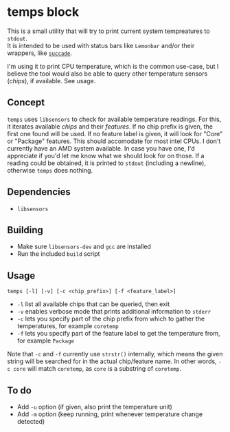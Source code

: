 # temps block

This is a small utility that will try to print current system tempreatures to `stdout`.  
It is intended to be used with status bars like `Lemonbar` and/or their wrappers, like [`succade`](https://github.com/domsson/succade).

I'm using it to print CPU temperature, which is the common use-case, but I believe the tool 
would also be able to query other temperature sensors (_chips_), if available. See usage.

## Concept 

`temps` uses `libsensors` to check for available temperature readings. 
For this, it iterates available _chips_ and their _features_.
If no chip prefix is given, the first one found will be used.
If no feature label is given, it will look for "Core" or "Package" features. 
This should accomodate for most intel CPUs. I don't currently have an AMD system available. 
In case you have one, I'd appreciate if you'd let me know what we should look for on those.
If a reading could be obtained, it is printed to `stdout` (including a newline), 
otherwise `temps` does nothing.

## Dependencies

- `libsensors`

## Building

- Make sure `libsensors-dev` and `gcc` are installed
- Run the included `build` script

## Usage

    temps [-l] [-v] [-c <chip_prefix>] [-f <feature_label>]

- `-l` list all available chips that can be queried, then exit
- `-v` enables verbose mode that prints additional information to `stderr`
- `-c` lets you specify part of the chip prefix from which to gather the temperatures, for example `coretemp`
- `-f` lets you specify part of the feature label to get the temperature from, for example `Package`

Note that `-c` and `-f` currently use `strstr()` internally, which means the given string will be searched for in the actual chip/feature name. In other words, `-c core` will match `coretemp`, as `core` is a substring of `coretemp`.

## To do

- Add `-u` option (if given, also print the temperature unit)
- Add `-m` option (keep running, print whenever temperature change detected)
